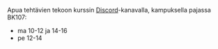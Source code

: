 Apua tehtävien tekoon kurssin [Discord](https://study.cs.helsinki.fi/discord/join/ohtu)-kanavalla, kampuksella pajassa BK107:

- ma 10-12 ja 14-16
- pe 12-14